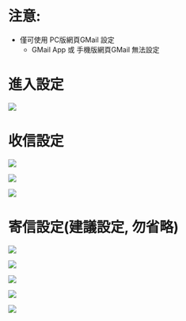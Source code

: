 # 注意:
- 僅可使用 PC版網頁GMail 設定
    - GMail App 或 手機版網頁GMail 無法設定

# 進入設定
![](https://in.ncu.edu.tw/center31/GMail_config/GMail_config01.png)
# 收信設定
![](https://in.ncu.edu.tw/center31/GMail_config/GMail_config02.png)

![](https://in.ncu.edu.tw/center31/GMail_config/GMail_config03.png)

![](https://in.ncu.edu.tw/center31/GMail_config/GMail_config04.png)

# 寄信設定(建議設定, 勿省略)
![](https://in.ncu.edu.tw/center31/GMail_config/GMail_config05.png)

![](https://in.ncu.edu.tw/center31/GMail_config/GMail_config06.png)

![](https://in.ncu.edu.tw/center31/GMail_config/GMail_config07.png)

![](https://in.ncu.edu.tw/center31/GMail_config/GMail_config08.png)

![](https://in.ncu.edu.tw/center31/GMail_config/GMail_config09.png)
